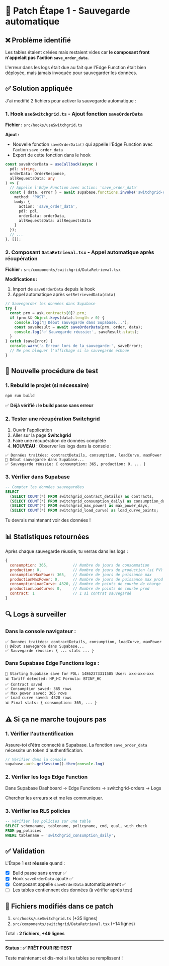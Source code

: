 # 🔧 Patch Étape 1 - Sauvegarde automatique

## ❌ Problème identifié

Les tables étaient créées mais restaient vides car **le composant front n'appelait pas l'action `save_order_data`**.

L'erreur dans les logs était due au fait que l'Edge Function était bien déployée, mais jamais invoquée pour sauvegarder les données.

## ✅ Solution appliquée

J'ai modifié 2 fichiers pour activer la sauvegarde automatique :

### 1. Hook `useSwitchgrid.ts` - Ajout fonction `saveOrderData`

**Fichier :** `src/hooks/useSwitchgrid.ts`

**Ajout :**
- Nouvelle fonction `saveOrderData()` qui appelle l'Edge Function avec l'action `save_order_data`
- Export de cette fonction dans le hook

```typescript
const saveOrderData = useCallback(async (
  pdl: string,
  orderData: OrderResponse,
  allRequestsData: any
) => {
  // Appelle l'Edge Function avec action: 'save_order_data'
  const { data, error } = await supabase.functions.invoke('switchgrid-orders', {
    method: 'POST',
    body: {
      action: 'save_order_data',
      pdl: pdl,
      orderData: orderData,
      allRequestsData: allRequestsData
    }
  });
  // ...
}, []);
```

### 2. Composant `DataRetrieval.tsx` - Appel automatique après récupération

**Fichier :** `src/components/switchgrid/DataRetrieval.tsx`

**Modifications :**
1. Import de `saveOrderData` depuis le hook
2. Appel automatique après `setRetrievedData(data)`

```typescript
// Sauvegarder les données dans Supabase
try {
  const prm = ask.contracts[0]?.prm;
  if (prm && Object.keys(data).length > 0) {
    console.log('💾 Début sauvegarde dans Supabase...');
    const saveResult = await saveOrderData(prm, order, data);
    console.log('✅ Sauvegarde réussie:', saveResult.stats);
  }
} catch (saveError) {
  console.warn('⚠️ Erreur lors de la sauvegarde:', saveError);
  // Ne pas bloquer l'affichage si la sauvegarde échoue
}
```

## 🚀 Nouvelle procédure de test

### 1. Rebuild le projet (si nécessaire)

```bash
npm run build
```

✅ **Déjà vérifié : le build passe sans erreur**

### 2. Tester une récupération Switchgrid

1. Ouvrir l'application
2. Aller sur la page **Switchgrid**
3. Faire une récupération de données complète
4. **NOUVEAU** : Observer les logs dans la console :

```
✅ Données traitées: contractDetails, consumption, loadCurve, maxPower
💾 Début sauvegarde dans Supabase...
✅ Sauvegarde réussie: { consumption: 365, production: 0, ... }
```

### 3. Vérifier dans Supabase

```sql
-- Compter les données sauvegardées
SELECT
  (SELECT COUNT(*) FROM switchgrid_contract_details) as contracts,
  (SELECT COUNT(*) FROM switchgrid_consumption_daily) as consumption_days,
  (SELECT COUNT(*) FROM switchgrid_max_power) as max_power_days,
  (SELECT COUNT(*) FROM switchgrid_load_curve) as load_curve_points;
```

Tu devrais maintenant voir des données !

## 📊 Statistiques retournées

Après chaque sauvegarde réussie, tu verras dans les logs :

```javascript
{
  consumption: 365,           // Nombre de jours de consommation
  production: 0,              // Nombre de jours de production (si PV)
  consumptionMaxPower: 365,   // Nombre de jours de puissance max
  productionMaxPower: 0,      // Nombre de jours de puissance max prod
  consumptionLoadCurve: 4320, // Nombre de points de courbe de charge
  productionLoadCurve: 0,     // Nombre de points de courbe prod
  contract: 1                 // 1 si contrat sauvegardé
}
```

## 🔍 Logs à surveiller

### Dans la console navigateur :

```
✅ Données traitées: contractDetails, consumption, loadCurve, maxPower
💾 Début sauvegarde dans Supabase...
✅ Sauvegarde réussie: { ... stats ... }
```

### Dans Supabase Edge Functions logs :

```
💾 Starting Supabase save for PDL: 14862373311505 User: xxx-xxx-xxx
📊 Tariff detected: HP_HC Formula: BTINF_HC
✅ Contract saved
✅ Consumption saved: 365 rows
✅ Max power saved: 365 rows
✅ Load curve saved: 4320 rows
📊 Final stats: { consumption: 365, ... }
```

## ⚠️ Si ça ne marche toujours pas

### 1. Vérifier l'authentification

Assure-toi d'être connecté à Supabase. La fonction `save_order_data` nécessite un token d'authentification.

```javascript
// Vérifier dans la console
supabase.auth.getSession().then(console.log)
```

### 2. Vérifier les logs Edge Function

Dans Supabase Dashboard → Edge Functions → switchgrid-orders → Logs

Chercher les erreurs `❌` et me les communiquer.

### 3. Vérifier les RLS policies

```sql
-- Vérifier les policies sur une table
SELECT schemaname, tablename, policyname, cmd, qual, with_check
FROM pg_policies
WHERE tablename = 'switchgrid_consumption_daily';
```

## ✅ Validation

L'Étape 1 est **réussie** quand :

- [x] Build passe sans erreur ✅
- [x] Hook `saveOrderData` ajouté ✅
- [x] Composant appelle `saveOrderData` automatiquement ✅
- [ ] Les tables contiennent des données (à vérifier après test)

## 📝 Fichiers modifiés dans ce patch

1. `src/hooks/useSwitchgrid.ts` (+35 lignes)
2. `src/components/switchgrid/DataRetrieval.tsx` (+14 lignes)

Total : **2 fichiers, +49 lignes**

---

**Status : ✅ PRÊT POUR RE-TEST**

Teste maintenant et dis-moi si les tables se remplissent !
